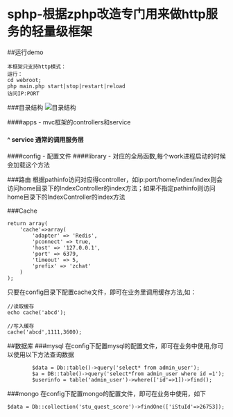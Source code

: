 
# sphp-根据zphp改造专门用来做http服务的轻量级框架

##运行demo

	本框架只支持http模式：
	运行：
	cd webroot;
	php main.php start|stop|restart|reload
	访问IP:PORT


###目录结构
![目录结构](https://raw.githubusercontent.com/keaixiaou/pic/master/test1.jpg)


####apps -  mvc框架的controllers和service
####		^	service 通常的调用服务层
####config - 配置文件
####library - 对应的全局函数,每个work进程启动的时候会加载这个方法



###路由
根据pathinfo访问对应得controller，如ip:port/home/index/index则会访问home目录下的IndexController的index方法；如果不指定pathinfo则访问home目录下的IndexController的index方法

###Cache

```
return array(
    'cache'=>array(
        'adapter' => 'Redis',
        'pconnect' => true,
        'host' => '127.0.0.1',
        'port' => 6379,
        'timeout' => 5,
        'prefix' => 'zchat'
    )
);
```
只要在config目录下配置cache文件，即可在业务里调用缓存方法,如：

```
//读取缓存
echo cache('abcd');

//写入缓存
cache('abcd',1111,3600);
```

##数据库
###mysql
在config下配置mysql的配置文件，即可在业务中使用,你可以使用以下方法查询数据

```
 		$data = Db::table()->query('select* from admin_user');
        $a = DB::table()->query('select*from admin_user where id =1');
        $userinfo = table('admin_user')->where(['id'=>1])->find();
```


###mongo
在config下配置mongo的配置文件，即可在业务中使用，如下

```
$data = Db::collection('stu_quest_score')->findOne(['iStuId'=>26753]);


```


